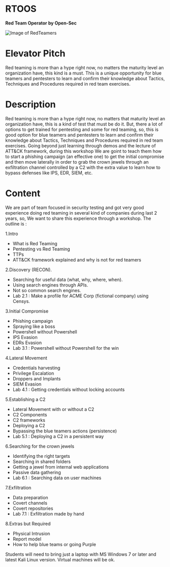 # RTOOS

**Red Team Operator by Open-Sec**

![Image of RedTeamers](https://github.com/Open-Sec/RTOOS/raw/gh-pages/RTOOS-Coin2.png)

# Elevator Pitch

Red teaming is more than a hype right now, no matters the maturity level an organization have, this kind is a must. This is  a unique opportunity for blue teamers and pentesters to learn and confirm their knowledge about Tactics, Techniques and Procedures required in red team exercises.

# Description

Red teaming is more than a hype right now, no matters that maturity level an organization have, this is a kind of test that must be do it.  But, there a lot of options to get trained for pentesting and some for red teaming, so, this is good option for blue teamers and pentesters to learn and confirm their knowledge about Tactics, Techniques and Procedures required in red team exercises.
Going beyond just learning through demos and the lecture of ATT&CK framework, during this workshop We are goint to teach them how to start a phishing campaign (an effective one) to get the initial compromise and then move laterally in order to grab the crown jewels through an exfiltration channel controlled by a C2 with the extra value to learn how to bypass defenses like IPS, EDR, SIEM, etc.

# Content

We are part of team focused in security testing and got very good experience doing red teaming in several kind of companies during last 2 years, so, We want to share this experience through a workshop.  The outline is :

1.Intro

+ What is Red Teaming
+ Pentesting vs Red Teaming
+ TTPs
+ ATT&CK framework explained and why is not for red teamers

2.Discovery (RECON).

+ Searching for useful data (what, why, where, when).
+ Using search engines through APIs.
+ Not so common search engines.
+ Lab 2.1 : Make a profile for ACME Corp (fictional company) using Censys.

3.Initial Compromise

+ Phishing campaign
+ Spraying like a boss
+ Powershell without Powershell
+ IPS Evasion
+ EDRs Evasion
+ Lab 3.1 : Powershell without Powershell for the win

4.Lateral Movement

+ Credentials harvesting
+ Privilege Escalation
+ Droppers and Implants
+ SIEM Evasion
+ Lab 4.1 : Getting credentials without locking accounts

5.Establishing a C2

+ Lateral Movement with or without a C2
+ C2 Components
+ C2 frameworks
+ Deploying a C2
+ Bypassing the blue teamers actions (persistence)
+ Lab 5.1 : Deploying a C2 in a persistent way

6.Searching for the crown jewels

+ Identifying the right targets
+ Searching in shared folders
+ Getting a jewel from internal web applications
+ Passive data gathering
+ Lab 6.1 : Searching data on user machines

7.Exfiltration

+ Data preparation
+ Covert channels
+ Covert repositories
+ Lab 7.1 : Exfiltration made by hand

8.Extras but Required

+ Physical Intrusion
+ Report model
+ How to help blue teams or going Purple

Students will need to bring just a laptop with MS Windows 7 or later and latest Kali Linux version.  Virtual machines will be ok.
